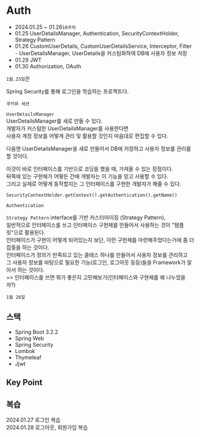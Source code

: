 # Auth

- 2024.01.25 ~ 01.26`10주차`
- 01.25 UserDetailsManager, Authentication, SecurityContextHolder, Strategy Pattern
- 01.26 CustomUserDetails, CustomUserDetailsService, Interceptor, Filter - UserDetailsManager, UserDetails을 커스텀화하여 DB에 사용자 정보 저장
- 01.29 JWT
- 01.30 Authorization, OAuth

`1월.25일`은 

Spring Security를 통해 로그인을 학습하는 프로젝트다.

`쿠키와 세션`

`UserDetailsManager`  
UserDetailsManager를 새로 만들 수 있다.  
개발자가 커스텀한 UserDetailsManager를 사용한다면   
사용자 계정 정보를 어떻게 관리 및 활용할 것인지 마음대로 편집할 수 있다.

다음엔 UserDetailsManager을 새로 만들어서 DB에 저장하고 사용자 정보를 관리를 할 것이다.

이것이 바로 인터페이스를 기반으로 코딩을 했을 때, 가져올 수 있는 장점이다.  
뒤쪽에 있는 구현체가 어떻든 간에 개발자는 이 기능을 믿고 사용할 수 있다.  
그리고 실제로 어떻게 동작할지는 그 인터페이스를 구현한 개발자가 해줄 수 있다.

`SecurityContextHolder.getContext().getAuthentication().getName()`

`Authentication`

`Strategy Pattern`
interface를 기반 커스터마이징 (Strategy Pattern),  
일반적으로 인터페이스를 쓰고 인터페이스 구현체를 만들어서 사용하는 것이 "템플릿"으로 활용된다.  
인터페이스가 구현이 어떻게 되어있는지 보단, 이런 구현체를 마련해주었다는거에 좀 더 집중을 하는 것이다.  
인터페이스가 정의가 만족되고 있는 클래스 하나를 만들어서 사용자 정보를 관리하고  
그 사용자 정보를 바탕으로 필요한 기능(로그인, 로그아웃 등등)들을 Framework가 알아서 하는 것이다.    
=> 인터페이스를 쓰면 뭐가 좋은지 고민해보기(인터페이스와 구현체를 왜 나누었을까?)  

`1월 26일`

## 스택

- Spring Boot 3.2.2
- Spring Web
- Spring Security
- Lombok
- Thymeleaf
- Jjwt

## Key Point


## 복습
2024.01.27 로그인 복습  
2024.01.28 로그아웃, 회원가입 복습


